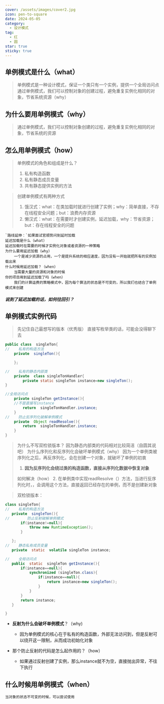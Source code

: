 ```yaml
---
cover: /assets/images/cover2.jpg
icon: pen-to-square
date: 2024-05-05
category:
  - 设计模式
tag:
  - 红
  - 圆
star: true
sticky: true
---
```


## 单例模式是什么（what）
> 单例模式是一种设计模式，保证一个类只有一个实例，提供一个全局访问点
> 通过单例模式，我们可以控制对象的创建过程，避免重复实例化相同的对象，节省系统资源（why）

## 为什么要用单例模式（why）
>通过单例模式，我们可以控制对象创建的过程，避免重复实例化相同的对象，节省系统的资源
> 

## 怎么用单例模式（how）
> 单例模式的角色和组成是什么？
>1. 私有构造函数
>2. 私有静态成员变量
>3. 共有静态提供实例的方法

> 创建单例模式有两种方式
> 1. 饿汉式：what：在类加载时就进行创建了实例；why：简单直接，不存在线程安全问题；but：浪费内存资源
> 2. 懒汉式：what：在需要时才创建实例，延迟加载，why：节省资源；but：存在线程安全的问题

    `路线延伸：`如果面试官顺势问到延时加载
    延迟加载是什么（what）
    延迟加载时在需要的时候才实例化对象或者资源的一种策略
    为什么要用延迟加载（why）
        一个是减少资源的占用，一个是提升系统的相应速度，因为没有一开始就把所有的实例加载出来
    什么时候用延迟加载？（when）
        当需要大量的资源和对象的时候
    你的项目用到延迟加载了吗（when）
        我们的计算运费的策略模式中，因为每个算法的状态是不可变的，所以我们也结合了单例模式来创建
##### 说到了延迟加载的话，如何往回引？

## 单例模式实例代码
>先记住自己最想写的版本（优秀版）
> 直接写枚举类的话，可能会没得聊下去
``` java
public class  singleTon{
//    私有的构造方法
    private  singleTon(){

    };

//    私有的静态内部类
    private  class singleTonHandler{
        private static singleTon instance=new singleTon();
}

//全局访问点
    private singleTon getInstance(){
    //不是直接写instance
        return  singleTonHandler.instance;
    }
//    防止反序列化破解单例模式
    private  Object readResolve(){
        return  singleTonHandler.instance;
    }
}
``` 
> 为什么不写双检锁版本？
> 因为静态内部类的代码相对比较简洁（自圆其说吧）
>为什么序列化和反序列化会破坏单例模式（why）
> 因为一个单例类被序列化之后，再反序列化，会在创建一个对象，就破坏了单例的初衷
> 1. **因为反序列化会绕过类的构造函数，直接从序列化数据中恢复对象**
> 
> 如何解决（how）
> 2. 在单例类中实现readResolve（）方法，当进行反序列化时，，会调用这个方法，直接返回已经存在的单例，而不是创建新对象

>双检锁版本：
 ``` java
 class singleTon{
//    私有的构造方法
    private  singleTon(){
//        防止反射破解单例模式
        if(instance!=null){
            throw new RuntimeException();
        }

    };
//    静态私有成员变量
    private  static  volatile singleTon instance;

//    全局访问点
    public  static  singleTon getInstance(){
        if(instance==null){
            synchronized (singleTon.class){
                if(instance==null){
                    return instance=new singleTon();
                }
            }
        }
        return instance;
    }

}
``` 
- **反射为什么会破坏单例模式**？（why)
  - 因为单例模式的核心在于私有的构造函数，外部无法访问到，但是反射可以绕开这一限制，从而成功初始化对象

- 那个防止反射的代码是怎么起作用的？（how）
  - 如果通过反射创建了实例，那么instance就不为空，直接抛出异常，不往下执行
> 
## 什么时候用单例模式（when）
    当对象的状态不可变的时候，可以尝试使用






